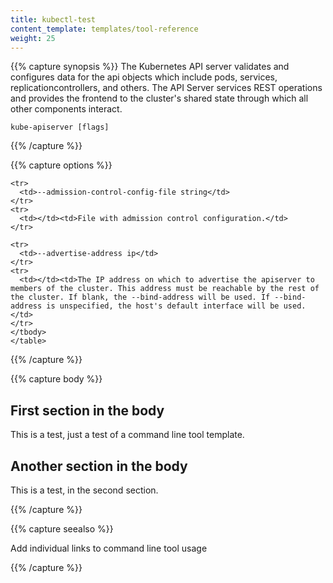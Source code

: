 ```yaml
---
title: kubectl-test
content_template: templates/tool-reference
weight: 25
---
```


{{% capture synopsis %}}
The Kubernetes API server validates and configures data
for the api objects which include pods, services, replicationcontrollers, and
others. The API Server services REST operations and provides the frontend to the
cluster's shared state through which all other components interact.

```shell
kube-apiserver [flags]
```

{{% /capture %}}

{{% capture options %}}

<table>
  <tbody>

    <tr>
      <td>--admission-control-config-file string</td>
    </tr>
    <tr>
      <td></td><td>File with admission control configuration.</td>
    </tr>

    <tr>
      <td>--advertise-address ip</td>
    </tr>
    <tr>
      <td></td><td>The IP address on which to advertise the apiserver to members of the cluster. This address must be reachable by the rest of the cluster. If blank, the --bind-address will be used. If --bind-address is unspecified, the host's default interface will be used.</td>
    </tr>
    </tbody>
    </table>

{{% /capture %}}

{{% capture body %}}

## First section in the body

This is a test, just a test of a command line tool template.

## Another section in the body

This is a test, in the second section.

{{% /capture %}}

{{% capture seealso %}}

Add individual links to command line tool usage

{{% /capture %}}